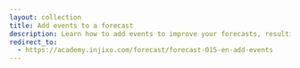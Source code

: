 ```yaml
---
layout: collection
title: Add events to a forecast
description: Learn how to add events to improve your forecasts, resulting in more accurate staff requirements for scheduling.
redirect_to:
  - https://academy.injixo.com/forecast/forecast-015-en-add-events
---
```


